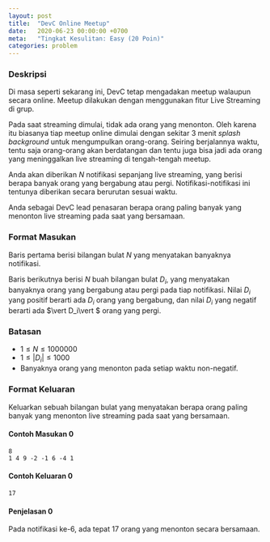 ```yaml
---
layout: post
title:  "DevC Online Meetup"
date:   2020-06-23 00:00:00 +0700
meta:   "Tingkat Kesulitan: Easy (20 Poin)"
categories: problem
---
```


### Deskripsi

Di masa seperti sekarang ini, DevC tetap mengadakan meetup walaupun secara online. Meetup dilakukan dengan menggunakan fitur Live Streaming di grup.

Pada saat streaming dimulai, tidak ada orang yang menonton. Oleh karena itu biasanya tiap meetup online dimulai dengan sekitar 3 menit *splash background* untuk mengumpulkan orang-orang. Seiring berjalannya waktu, tentu saja orang-orang akan berdatangan dan tentu juga bisa jadi ada orang yang meninggalkan live streaming di tengah-tengah meetup.

Anda akan diberikan $N$ notifikasi sepanjang live streaming, yang berisi berapa banyak orang yang bergabung atau pergi. Notifikasi-notifikasi ini tentunya diberikan secara berurutan sesuai waktu.

Anda sebagai DevC lead penasaran berapa orang paling banyak yang menonton live streaming pada saat yang bersamaan.

### Format Masukan

Baris pertama berisi bilangan bulat $N$ yang menyatakan banyaknya notifikasi.

Baris berikutnya berisi $N$ buah bilangan bulat $D_i$, yang menyatakan banyaknya orang yang bergabung atau pergi pada tiap notifikasi. Nilai $D_i$ yang positif berarti ada $D_i$ orang yang bergabung, dan nilai $D_i$ yang negatif berarti ada $\vert D_i\vert $ orang yang pergi.

### Batasan

- $1 \le N \le 1000000$
- $1 \le \vert D_i\vert  \le 1000$
- Banyaknya orang yang menonton pada setiap waktu non-negatif.

### Format Keluaran

Keluarkan sebuah bilangan bulat yang menyatakan berapa orang paling banyak yang menonton live streaming pada saat yang bersamaan.


#### Contoh Masukan 0

```
8
1 4 9 -2 -1 6 -4 1
```


#### Contoh Keluaran 0

```
17
```

#### Penjelasan 0

Pada notifikasi ke-6, ada tepat 17 orang yang menonton secara bersamaan.
